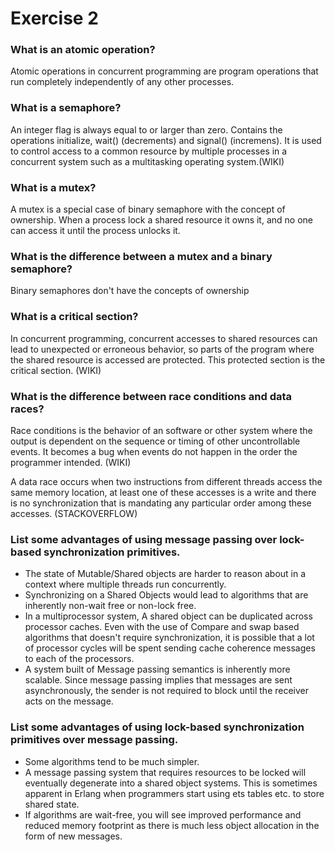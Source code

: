 # Exercise 2

### What is an atomic operation?
Atomic operations in concurrent programming are program operations that run completely independently of any other processes.

### What is a semaphore?
An integer flag is always equal to or larger than zero. Contains the operations initialize, wait() (decrements) and signal() (incremens). It is used to control access to a common resource by multiple processes in a concurrent system such as a multitasking operating system.(WIKI)

### What is a mutex?
A mutex is a special case of binary semaphore with the concept of ownership. When a process lock a shared resource it owns it, and no one can access it until the process unlocks it.

### What is the difference between a mutex and a binary semaphore?
Binary semaphores don't have the concepts of ownership

### What is a critical section?
In concurrent programming, concurrent accesses to shared resources can lead to unexpected or erroneous behavior, so parts of the program where the shared resource is accessed are protected. This protected section is the critical section. (WIKI)

### What is the difference between race conditions and data races?
Race conditions is the behavior of an software or other system where the output is dependent on the sequence or timing of other uncontrollable events. It becomes a bug when events do not happen in the order the programmer intended. (WIKI)

A data race occurs when two instructions from different threads access the same memory location, at least one of these accesses is a write and there is no synchronization that is mandating any particular order among these accesses. (STACKOVERFLOW)

### List some advantages of using message passing over lock-based synchronization primitives.
* The state of Mutable/Shared objects are harder to reason about in a context where multiple threads run concurrently. 
* Synchronizing on a Shared Objects would lead to algorithms that are inherently non-wait free or non-lock free.
* In a multiprocessor system, A shared object can be duplicated across processor caches. Even with the use of Compare and swap based algorithms that doesn't require synchronization, it is possible that a lot of processor cycles will be spent sending cache coherence messages to each of the processors.
* A system built of Message passing semantics is inherently more scalable. Since message passing implies that messages are sent asynchronously, the sender is not required to block until the receiver acts on the message. 

### List some advantages of using lock-based synchronization primitives over message passing.
* Some algorithms tend to be much simpler.
* A message passing system that requires resources to be locked will eventually degenerate into a shared object systems. This is sometimes apparent in Erlang when programmers start using ets tables etc. to store shared state.
* If algorithms are wait-free, you will see improved performance and reduced memory footprint as there is much less object allocation in the form of new messages.




